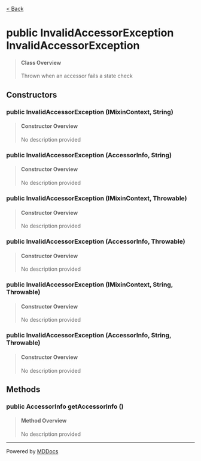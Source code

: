 [< Back](../README.md)
# public InvalidAccessorException InvalidAccessorException #
>#### Class Overview ####
>Thrown when an accessor fails a state check
## Constructors ##
### public InvalidAccessorException (IMixinContext, String) ###
>#### Constructor Overview ####
>No description provided
>
### public InvalidAccessorException (AccessorInfo, String) ###
>#### Constructor Overview ####
>No description provided
>
### public InvalidAccessorException (IMixinContext, Throwable) ###
>#### Constructor Overview ####
>No description provided
>
### public InvalidAccessorException (AccessorInfo, Throwable) ###
>#### Constructor Overview ####
>No description provided
>
### public InvalidAccessorException (IMixinContext, String, Throwable) ###
>#### Constructor Overview ####
>No description provided
>
### public InvalidAccessorException (AccessorInfo, String, Throwable) ###
>#### Constructor Overview ####
>No description provided
>
## Methods ##
### public AccessorInfo getAccessorInfo () ###
>#### Method Overview ####
>No description provided
>

---
Powered by [MDDocs](https://github.com/VRCube/MDDocs)